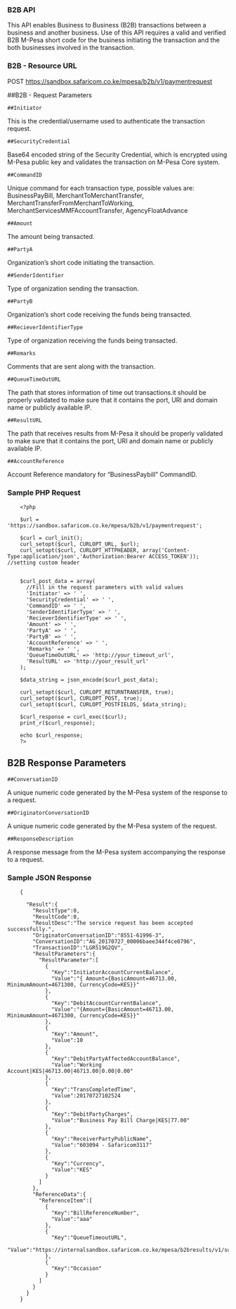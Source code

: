 ### B2B API
This API enables Business to Business (B2B) transactions between a business and another business. Use of this API requires a valid and verified B2B M-Pesa short code for the business initiating the transaction and the both businesses involved in the transaction.

### B2B - Resource URL
POST https://sandbox.safaricom.co.ke/mpesa/b2b/v1/paymentrequest

##B2B - Request Parameters

	##Initiator 	
This is the credential/username used to authenticate the transaction request.

	##SecurityCredential 	
Base64 encoded string of the Security Credential, which is encrypted using M-Pesa public key and validates the transaction on M-Pesa Core system.

	##CommandID 	
Unique command for each transaction type, possible values are: BusinessPayBill, MerchantToMerchantTransfer, MerchantTransferFromMerchantToWorking, MerchantServicesMMFAccountTransfer, AgencyFloatAdvance

	##Amount 	
The amount being transacted.

	##PartyA 	
Organization’s short code initiating the transaction.

	##SenderIdentifier 	
Type of organization sending the transaction.

	##PartyB 	
Organization’s short code receiving the funds being transacted.

	##RecieverIdentifierType 	
Type of organization receiving the funds being transacted.

	##Remarks 	
Comments that are sent along with the transaction.

	##QueueTimeOutURL 	
The path that stores information of time out transactions.it should be properly validated to make sure that it contains the port, URI and domain name or publicly available IP.

	##ResultURL 	
The path that receives results from M-Pesa it should be properly validated to make sure that it contains the port, URI and domain name or publicly available IP.

	##AccountReference 	
Account Reference mandatory for “BusinessPaybill” CommandID.


### Sample PHP Request

```
	<?php

	$url = 'https://sandbox.safaricom.co.ke/mpesa/b2b/v1/paymentrequest';

	$curl = curl_init();
	curl_setopt($curl, CURLOPT_URL, $url);
	curl_setopt($curl, CURLOPT_HTTPHEADER, array('Content-Type:application/json','Authorization:Bearer ACCESS_TOKEN')); //setting custom header


	$curl_post_data = array(
	  //Fill in the request parameters with valid values
	  'Initiator' => ' ',
	  'SecurityCredential' => ' ',
	  'CommandID' => ' ',
	  'SenderIdentifierType' => ' ',
	  'RecieverIdentifierType' => ' ',
	  'Amount' => ' ',
	  'PartyA' => ' ',
	  'PartyB' => ' ',
	  'AccountReference' => ' ',
	  'Remarks' => ' ',
	  'QueueTimeOutURL' => 'http://your_timeout_url',
	  'ResultURL' => 'http://your_result_url'
	);

	$data_string = json_encode($curl_post_data);

	curl_setopt($curl, CURLOPT_RETURNTRANSFER, true);
	curl_setopt($curl, CURLOPT_POST, true);
	curl_setopt($curl, CURLOPT_POSTFIELDS, $data_string);

	$curl_response = curl_exec($curl);
	print_r($curl_response);

	echo $curl_response;
	?>

```


## B2B Response Parameters

	##ConversationID 	
A unique numeric code generated by the M-Pesa system of the response to a request.

	##OriginatorConversationID 	
A unique numeric code generated by the M-Pesa system of the request.

	##ResponseDescription 	
A response message from the M-Pesa system accompanying the response to a request.


### Sample JSON Response
```
	{
	
	  "Result":{
	    "ResultType":0,
	    "ResultCode":0,
	    "ResultDesc":"The service request has been accepted successfully.",
	    "OriginatorConversationID":"8551-61996-3",
	    "ConversationID":"AG_20170727_00006baee344f4ce0796",
	    "TransactionID":"LGR519G2QV",
	    "ResultParameters":{
	      "ResultParameter":[
	        {
	          "Key":"InitiatorAccountCurrentBalance",
	          "Value":"{ Amount={BasicAmount=46713.00, MinimumAmount=4671300, CurrencyCode=KES}}"
	        },
	        {
	          "Key":"DebitAccountCurrentBalance",
	          "Value":"{Amount={BasicAmount=46713.00, MinimumAmount=4671300, CurrencyCode=KES}}"
	        },
	        {
	          "Key":"Amount",
	          "Value":10
	        },
	        {
	          "Key":"DebitPartyAffectedAccountBalance",
	          "Value":"Working Account|KES|46713.00|46713.00|0.00|0.00"
	        },
	        {
	          "Key":"TransCompletedTime",
	          "Value":20170727102524
	        },
	        {
	          "Key":"DebitPartyCharges",
	          "Value":"Business Pay Bill Charge|KES|77.00"
	        },
	        {
	          "Key":"ReceiverPartyPublicName",
	          "Value":"603094 - Safaricom3117"
	        },
	        {
	          "Key":"Currency",
	          "Value":"KES"
	        }
	      ]
	    },
	    "ReferenceData":{
	      "ReferenceItem":[
	        {
	          "Key":"BillReferenceNumber",
	          "Value":"aaa"
	        },
	        {
	          "Key":"QueueTimeoutURL",
	          "Value":"https://internalsandbox.safaricom.co.ke/mpesa/b2bresults/v1/submit"
	        },
	        {
	          "Key":"Occasion"
	        }
	      ]
	    }
	  }
	}

```